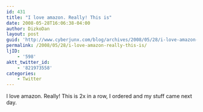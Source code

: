 ```yaml
---
id: 431
title: "I love amazon. Really! This is"
date: 2008-05-28T16:06:38-04:00
author: DizkoDan
layout: post
guid: 'http://www.cyberjunx.com/blog/archives/2008/05/28/i-love-amazon-really-this-is/'
permalink: /2008/05/28/i-love-amazon-really-this-is/
ljID:
    - '598'
aktt_twitter_id:
    - '821973558'
categories:
    - Twitter
---
```


I love amazon. Really! This is 2x in a row, I ordered and my stuff came next day.